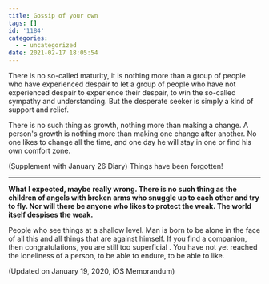 ```yaml
---
title: Gossip of your own
tags: []
id: '1184'
categories:
  - - uncategorized
date: 2021-02-17 18:05:54
---
```


There is no so-called maturity, it is nothing more than a group of people who have experienced despair to let a group of people who have not experienced despair to experience their despair, to win the so-called sympathy and understanding. But the desperate seeker is simply a kind of support and relief.

There is no such thing as growth, nothing more than making a change. A person's growth is nothing more than making one change after another. No one likes to change all the time, and one day he will stay in one or find his own comfort zone.

(Supplement with January 26 Diary) Things have been forgotten!

* * *

**What I expected, maybe really wrong. There is no such thing as the children of angels with broken arms who snuggle up to each other and try to fly. Nor will there be anyone who likes to protect the weak. The world itself despises the weak.**

People who see things at a shallow level. Man is born to be alone in the face of all this and all things that are against himself. If you find a companion, then congratulations, you are still too superficial . You have not yet reached the loneliness of a person, to be able to endure, to be able to like.

(Updated on January 19, 2020, iOS Memorandum)